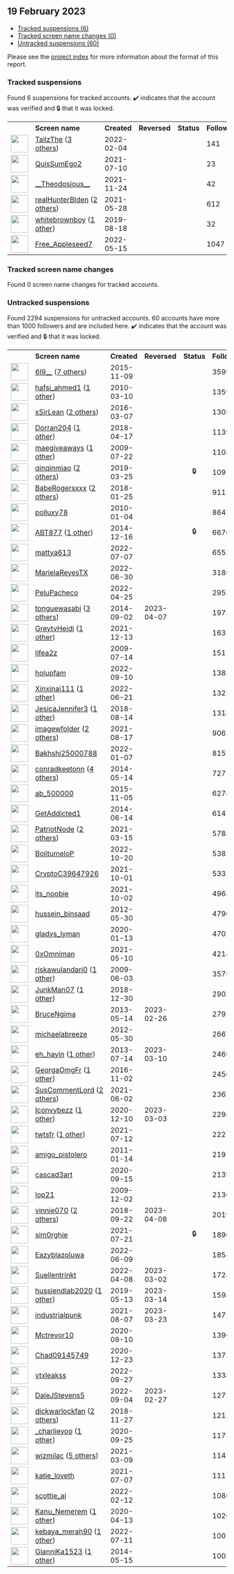 ## 19 February 2023

* [Tracked suspensions (6)](#tracked-suspensions)
* [Tracked screen name changes (0)](#tracked-screen-name-changes)
* [Untracked suspensions (60)](#untracked-suspensions)

Please see the [project index](https://github.com/travisbrown/twitter-watch) for more information about the format of this report.

### Tracked suspensions

Found 6 suspensions for tracked accounts.
  ✔️ indicates that the account was verified and 🔒 that it was locked.

<table>
    <tr>
        <th></th>
        <th align="left">Screen name</th>
        <th align="left">Created</th>
        <th align="left">Reversed</th>
        <th align="left">Status</th>
        <th align="left">Followers</th>
        <th align="left">Ranking</th></tr>
    </tr>
        <tr>
            <td><a href="https://twitter.com/intent/user?user_id=1489388872924602368">
                <img src="https://pbs.twimg.com/profile_images/1598720970067427329/D2lcLCpQ_normal.jpg" width="40px" height="40px" align="center"/></a>
            </td>
            <td>
                <a href="https://twitter.com/TailzThe">TailzThe</a>&nbsp;(<a href="https://api.memory.lol/v1/tw/id/1489388872924602368">3 others</a>)&nbsp;</td>
            <td>2022-02-04</td>
            <td></td>
            <td align="center"></td>
            <td>141</td>
            <td>1842</td>
        </tr>
        <tr>
            <td><a href="https://twitter.com/intent/user?user_id=1413983116696375296">
                <img src="https://pbs.twimg.com/profile_images/1584705823221088256/tlC9uSIr_normal.jpg" width="40px" height="40px" align="center"/></a>
            </td>
            <td>
                <a href="https://twitter.com/QuisSumEgo2">QuisSumEgo2</a></td>
            <td>2021-07-10</td>
            <td></td>
            <td align="center"></td>
            <td>23</td>
            <td>12048</td>
        </tr>
        <tr>
            <td><a href="https://twitter.com/intent/user?user_id=1463651547406114823">
                <img src="https://pbs.twimg.com/profile_images/1561551590934417409/pk03gn7-_normal.jpg" width="40px" height="40px" align="center"/></a>
            </td>
            <td>
                <a href="https://twitter.com/__Theodosious__">__Theodosious__</a></td>
            <td>2021-11-24</td>
            <td></td>
            <td align="center"></td>
            <td>42</td>
            <td>13156</td>
        </tr>
        <tr>
            <td><a href="https://twitter.com/intent/user?user_id=1398405663672442889">
                <img src="https://pbs.twimg.com/profile_images/1598685879211638785/nsz5iC70_normal.jpg" width="40px" height="40px" align="center"/></a>
            </td>
            <td>
                <a href="https://twitter.com/realHunterBlden">realHunterBlden</a>&nbsp;(<a href="https://api.memory.lol/v1/tw/id/1398405663672442889">2 others</a>)&nbsp;</td>
            <td>2021-05-28</td>
            <td></td>
            <td align="center"></td>
            <td>612</td>
            <td>87190</td>
        </tr>
        <tr>
            <td><a href="https://twitter.com/intent/user?user_id=1163105198862032896">
                <img src="https://pbs.twimg.com/profile_images/1552051673014493184/GVxRDlxB_normal.jpg" width="40px" height="40px" align="center"/></a>
            </td>
            <td>
                <a href="https://twitter.com/whitebrownboy">whitebrownboy</a>&nbsp;(<a href="https://api.memory.lol/v1/tw/id/1163105198862032896">1 other</a>)&nbsp;</td>
            <td>2019-08-18</td>
            <td></td>
            <td align="center"></td>
            <td>32</td>
            <td>94241</td>
        </tr>
        <tr>
            <td><a href="https://twitter.com/intent/user?user_id=1525861646194905090">
                <img src="https://pbs.twimg.com/profile_images/1535213404805292032/o52xFI8S_normal.jpg" width="40px" height="40px" align="center"/></a>
            </td>
            <td>
                <a href="https://twitter.com/Free_Appleseed7">Free_Appleseed7</a></td>
            <td>2022-05-15</td>
            <td></td>
            <td align="center"></td>
            <td>1047</td>
            <td>95499</td>
        </tr></table>

### Tracked screen name changes

Found 0 screen name changes for tracked accounts.

### Untracked suspensions

Found 2294 suspensions for untracked accounts.
60 accounts have more than 1000 followers and are included here.
  ✔️ indicates that the account was verified and 🔒 that it was locked.

<table>
    <tr>
        <th></th>
        <th align="left">Screen name</th>
        <th align="left">Created</th>
        <th align="left">Reversed</th>
        <th align="left">Status</th>
        <th align="left">Followers</th>
    </tr>
        <tr>
            <td><a href="https://twitter.com/intent/user?user_id=4149150267">
                <img src="https://pbs.twimg.com/profile_images/1452734014662586370/zjn99dWG_normal.jpg" width="40px" height="40px" align="center"/></a>
            </td>
            <td>
                <a href="https://twitter.com/6l9__">6l9__</a>&nbsp;(<a href="https://api.memory.lol/v1/tw/id/4149150267">7 others</a>)&nbsp;</td>
            <td>2015-11-09</td>
            <td></td>
            <td align="center"></td>
            <td>359972</td>
        </tr>
        <tr>
            <td><a href="https://twitter.com/intent/user?user_id=121788498">
                <img src="https://pbs.twimg.com/profile_images/1359371119027978240/4mMRO2RX_normal.jpg" width="40px" height="40px" align="center"/></a>
            </td>
            <td>
                <a href="https://twitter.com/hafsi_ahmed1">hafsi_ahmed1</a>&nbsp;(<a href="https://api.memory.lol/v1/tw/id/121788498">1 other</a>)&nbsp;</td>
            <td>2010-03-10</td>
            <td></td>
            <td align="center"></td>
            <td>135998</td>
        </tr>
        <tr>
            <td><a href="https://twitter.com/intent/user?user_id=706899433099689984">
                <img src="https://pbs.twimg.com/profile_images/1598175373530914816/XsX92pin_normal.jpg" width="40px" height="40px" align="center"/></a>
            </td>
            <td>
                <a href="https://twitter.com/xSirLean">xSirLean</a>&nbsp;(<a href="https://api.memory.lol/v1/tw/id/706899433099689984">2 others</a>)&nbsp;</td>
            <td>2016-03-07</td>
            <td></td>
            <td align="center"></td>
            <td>130929</td>
        </tr>
        <tr>
            <td><a href="https://twitter.com/intent/user?user_id=986190076794343424">
                <img src="https://pbs.twimg.com/profile_images/1508492724760039424/OPflCj73_normal.jpg" width="40px" height="40px" align="center"/></a>
            </td>
            <td>
                <a href="https://twitter.com/Dorran204">Dorran204</a>&nbsp;(<a href="https://api.memory.lol/v1/tw/id/986190076794343424">1 other</a>)&nbsp;</td>
            <td>2018-04-17</td>
            <td></td>
            <td align="center"></td>
            <td>113983</td>
        </tr>
        <tr>
            <td><a href="https://twitter.com/intent/user?user_id=59103386">
                <img src="https://pbs.twimg.com/profile_images/1512720049840476167/kTTTNNxI_normal.jpg" width="40px" height="40px" align="center"/></a>
            </td>
            <td>
                <a href="https://twitter.com/maegiveaways">maegiveaways</a>&nbsp;(<a href="https://api.memory.lol/v1/tw/id/59103386">1 other</a>)&nbsp;</td>
            <td>2009-07-22</td>
            <td></td>
            <td align="center"></td>
            <td>110895</td>
        </tr>
        <tr>
            <td><a href="https://twitter.com/intent/user?user_id=1110326271374848001">
                <img src="https://pbs.twimg.com/profile_images/1491144617588588545/qFArO6Pq_normal.jpg" width="40px" height="40px" align="center"/></a>
            </td>
            <td>
                <a href="https://twitter.com/qinqinmiao">qinqinmiao</a>&nbsp;(<a href="https://api.memory.lol/v1/tw/id/1110326271374848001">2 others</a>)&nbsp;</td>
            <td>2019-03-25</td>
            <td></td>
            <td align="center">🔒</td>
            <td>109702</td>
        </tr>
        <tr>
            <td><a href="https://twitter.com/intent/user?user_id=956664783692058624">
                <img src="https://pbs.twimg.com/profile_images/1590871068901707776/-wQY1jcY_normal.jpg" width="40px" height="40px" align="center"/></a>
            </td>
            <td>
                <a href="https://twitter.com/BabeRogersxxx">BabeRogersxxx</a>&nbsp;(<a href="https://api.memory.lol/v1/tw/id/956664783692058624">2 others</a>)&nbsp;</td>
            <td>2018-01-25</td>
            <td></td>
            <td align="center"></td>
            <td>91121</td>
        </tr>
        <tr>
            <td><a href="https://twitter.com/intent/user?user_id=101711457">
                <img src="https://pbs.twimg.com/profile_images/1520943481606209536/ib2VX2Wu_normal.png" width="40px" height="40px" align="center"/></a>
            </td>
            <td>
                <a href="https://twitter.com/polluxy78">polluxy78</a></td>
            <td>2010-01-04</td>
            <td></td>
            <td align="center"></td>
            <td>86479</td>
        </tr>
        <tr>
            <td><a href="https://twitter.com/intent/user?user_id=2932616178">
                <img src="https://pbs.twimg.com/profile_images/1515160194975776774/E6Zru10P_normal.jpg" width="40px" height="40px" align="center"/></a>
            </td>
            <td>
                <a href="https://twitter.com/ABT877">ABT877</a>&nbsp;(<a href="https://api.memory.lol/v1/tw/id/2932616178">1 other</a>)&nbsp;</td>
            <td>2014-12-16</td>
            <td></td>
            <td align="center">🔒</td>
            <td>66704</td>
        </tr>
        <tr>
            <td><a href="https://twitter.com/intent/user?user_id=1545140886174339072">
                <img src="https://pbs.twimg.com/profile_images/1545142353228595200/c8uZ2kdF_normal.jpg" width="40px" height="40px" align="center"/></a>
            </td>
            <td>
                <a href="https://twitter.com/mattya613">mattya613</a></td>
            <td>2022-07-07</td>
            <td></td>
            <td align="center"></td>
            <td>65533</td>
        </tr>
        <tr>
            <td><a href="https://twitter.com/intent/user?user_id=1542344352499892224">
                <img src="https://pbs.twimg.com/profile_images/1542450631092436992/WVkviX8J_normal.jpg" width="40px" height="40px" align="center"/></a>
            </td>
            <td>
                <a href="https://twitter.com/MarielaReyesTX">MarielaReyesTX</a></td>
            <td>2022-06-30</td>
            <td></td>
            <td align="center"></td>
            <td>31867</td>
        </tr>
        <tr>
            <td><a href="https://twitter.com/intent/user?user_id=1518595822031622146">
                <img src="https://pbs.twimg.com/profile_images/1540679198640984064/LSst8wkm_normal.jpg" width="40px" height="40px" align="center"/></a>
            </td>
            <td>
                <a href="https://twitter.com/PeluPacheco">PeluPacheco</a></td>
            <td>2022-04-25</td>
            <td></td>
            <td align="center"></td>
            <td>29539</td>
        </tr>
        <tr>
            <td><a href="https://twitter.com/intent/user?user_id=2785822645">
                <img src="https://pbs.twimg.com/profile_images/1477586787761782788/TvfVzSqo_normal.jpg" width="40px" height="40px" align="center"/></a>
            </td>
            <td>
                <a href="https://twitter.com/tonguewasabi">tonguewasabi</a>&nbsp;(<a href="https://api.memory.lol/v1/tw/id/2785822645">3 others</a>)&nbsp;</td>
            <td>2014-09-02</td>
            <td>2023-04-07</td>
            <td align="center"></td>
            <td>19729</td>
        </tr>
        <tr>
            <td><a href="https://twitter.com/intent/user?user_id=1470415984578072579">
                <img src="https://pbs.twimg.com/profile_images/1544449269251411968/NcivYZP-_normal.jpg" width="40px" height="40px" align="center"/></a>
            </td>
            <td>
                <a href="https://twitter.com/GreytvHeidi">GreytvHeidi</a>&nbsp;(<a href="https://api.memory.lol/v1/tw/id/1470415984578072579">1 other</a>)&nbsp;</td>
            <td>2021-12-13</td>
            <td></td>
            <td align="center"></td>
            <td>16328</td>
        </tr>
        <tr>
            <td><a href="https://twitter.com/intent/user?user_id=56758410">
                <img src="https://pbs.twimg.com/profile_images/650680092427964416/8qdWQyVf_normal.jpg" width="40px" height="40px" align="center"/></a>
            </td>
            <td>
                <a href="https://twitter.com/lifea2z">lifea2z</a></td>
            <td>2009-07-14</td>
            <td></td>
            <td align="center"></td>
            <td>15134</td>
        </tr>
        <tr>
            <td><a href="https://twitter.com/intent/user?user_id=1568642714660646913">
                <img src="https://pbs.twimg.com/profile_images/1569784260235591683/rloSNlUf_normal.jpg" width="40px" height="40px" align="center"/></a>
            </td>
            <td>
                <a href="https://twitter.com/holupfam">holupfam</a></td>
            <td>2022-09-10</td>
            <td></td>
            <td align="center"></td>
            <td>13835</td>
        </tr>
        <tr>
            <td><a href="https://twitter.com/intent/user?user_id=1539145602071674888">
                <img src="https://pbs.twimg.com/profile_images/1596490732734251008/ucPlktWn_normal.jpg" width="40px" height="40px" align="center"/></a>
            </td>
            <td>
                <a href="https://twitter.com/Xinxinai111">Xinxinai111</a>&nbsp;(<a href="https://api.memory.lol/v1/tw/id/1539145602071674888">1 other</a>)&nbsp;</td>
            <td>2022-06-21</td>
            <td></td>
            <td align="center"></td>
            <td>13233</td>
        </tr>
        <tr>
            <td><a href="https://twitter.com/intent/user?user_id=1029262516327669761">
                <img src="https://pbs.twimg.com/profile_images/1428225922591690753/lhkjBII-_normal.jpg" width="40px" height="40px" align="center"/></a>
            </td>
            <td>
                <a href="https://twitter.com/JesicaJennifer3">JesicaJennifer3</a>&nbsp;(<a href="https://api.memory.lol/v1/tw/id/1029262516327669761">1 other</a>)&nbsp;</td>
            <td>2018-08-14</td>
            <td></td>
            <td align="center"></td>
            <td>13185</td>
        </tr>
        <tr>
            <td><a href="https://twitter.com/intent/user?user_id=1427768020290711552">
                <img src="https://pbs.twimg.com/profile_images/1427770838477062144/oT2V4Rlz_normal.jpg" width="40px" height="40px" align="center"/></a>
            </td>
            <td>
                <a href="https://twitter.com/imagewfolder">imagewfolder</a>&nbsp;(<a href="https://api.memory.lol/v1/tw/id/1427768020290711552">2 others</a>)&nbsp;</td>
            <td>2021-08-17</td>
            <td></td>
            <td align="center"></td>
            <td>9062</td>
        </tr>
        <tr>
            <td><a href="https://twitter.com/intent/user?user_id=1479562416765739011">
                <img src="https://pbs.twimg.com/profile_images/1539612676237791238/jCn-J8pQ_normal.jpg" width="40px" height="40px" align="center"/></a>
            </td>
            <td>
                <a href="https://twitter.com/Bakhshi25000788">Bakhshi25000788</a></td>
            <td>2022-01-07</td>
            <td></td>
            <td align="center"></td>
            <td>8152</td>
        </tr>
        <tr>
            <td><a href="https://twitter.com/intent/user?user_id=2493719334">
                <img src="https://pbs.twimg.com/profile_images/908468202430242816/FO5-99cL_normal.jpg" width="40px" height="40px" align="center"/></a>
            </td>
            <td>
                <a href="https://twitter.com/conradkeetonn">conradkeetonn</a>&nbsp;(<a href="https://api.memory.lol/v1/tw/id/2493719334">4 others</a>)&nbsp;</td>
            <td>2014-05-14</td>
            <td></td>
            <td align="center"></td>
            <td>7277</td>
        </tr>
        <tr>
            <td><a href="https://twitter.com/intent/user?user_id=4119679942">
                <img src="https://pbs.twimg.com/profile_images/662264296399859712/WIvdgAjS_normal.jpg" width="40px" height="40px" align="center"/></a>
            </td>
            <td>
                <a href="https://twitter.com/ab_500000">ab_500000</a></td>
            <td>2015-11-05</td>
            <td></td>
            <td align="center"></td>
            <td>6278</td>
        </tr>
        <tr>
            <td><a href="https://twitter.com/intent/user?user_id=2566770290">
                <img src="https://pbs.twimg.com/profile_images/968101890696384512/fxQnitSG_normal.jpg" width="40px" height="40px" align="center"/></a>
            </td>
            <td>
                <a href="https://twitter.com/GetAddicted1">GetAddicted1</a></td>
            <td>2014-06-14</td>
            <td></td>
            <td align="center"></td>
            <td>6147</td>
        </tr>
        <tr>
            <td><a href="https://twitter.com/intent/user?user_id=1371407852435169284">
                <img src="https://pbs.twimg.com/profile_images/1519329141082161152/7aHckdiW_normal.jpg" width="40px" height="40px" align="center"/></a>
            </td>
            <td>
                <a href="https://twitter.com/PatriotNode">PatriotNode</a>&nbsp;(<a href="https://api.memory.lol/v1/tw/id/1371407852435169284">2 others</a>)&nbsp;</td>
            <td>2021-03-15</td>
            <td></td>
            <td align="center"></td>
            <td>5788</td>
        </tr>
        <tr>
            <td><a href="https://twitter.com/intent/user?user_id=1582918390297276417">
                <img src="https://pbs.twimg.com/profile_images/1582919120474996737/GwSr2-0p_normal.jpg" width="40px" height="40px" align="center"/></a>
            </td>
            <td>
                <a href="https://twitter.com/BoiitumeloP">BoiitumeloP</a></td>
            <td>2022-10-20</td>
            <td></td>
            <td align="center"></td>
            <td>5381</td>
        </tr>
        <tr>
            <td><a href="https://twitter.com/intent/user?user_id=1443900920710893576">
                <img src="https://pbs.twimg.com/profile_images/1443957167074074625/3wkzlUjP_normal.jpg" width="40px" height="40px" align="center"/></a>
            </td>
            <td>
                <a href="https://twitter.com/CryptoC39647926">CryptoC39647926</a></td>
            <td>2021-10-01</td>
            <td></td>
            <td align="center"></td>
            <td>5332</td>
        </tr>
        <tr>
            <td><a href="https://twitter.com/intent/user?user_id=1444260670682193926">
                <img src="https://pbs.twimg.com/profile_images/1444260874743521284/TF30CHkv_normal.jpg" width="40px" height="40px" align="center"/></a>
            </td>
            <td>
                <a href="https://twitter.com/its_noobie">its_noobie</a></td>
            <td>2021-10-02</td>
            <td></td>
            <td align="center"></td>
            <td>4964</td>
        </tr>
        <tr>
            <td><a href="https://twitter.com/intent/user?user_id=595006035">
                <img src="https://pbs.twimg.com/profile_images/1525950598503452674/dQdaNslV_normal.jpg" width="40px" height="40px" align="center"/></a>
            </td>
            <td>
                <a href="https://twitter.com/hussein_binsaad">hussein_binsaad</a></td>
            <td>2012-05-30</td>
            <td></td>
            <td align="center"></td>
            <td>4790</td>
        </tr>
        <tr>
            <td><a href="https://twitter.com/intent/user?user_id=1216818374153469954">
                <img src="https://pbs.twimg.com/profile_images/1216819065509044224/2QMFT2FW_normal.jpg" width="40px" height="40px" align="center"/></a>
            </td>
            <td>
                <a href="https://twitter.com/gladys_lyman">gladys_lyman</a></td>
            <td>2020-01-13</td>
            <td></td>
            <td align="center"></td>
            <td>4702</td>
        </tr>
        <tr>
            <td><a href="https://twitter.com/intent/user?user_id=1391878914553876486">
                <img src="https://pbs.twimg.com/profile_images/1591943106957656064/PLTRL5Vn_normal.jpg" width="40px" height="40px" align="center"/></a>
            </td>
            <td>
                <a href="https://twitter.com/0xOmniman">0xOmniman</a></td>
            <td>2021-05-10</td>
            <td></td>
            <td align="center"></td>
            <td>4214</td>
        </tr>
        <tr>
            <td><a href="https://twitter.com/intent/user?user_id=44456385">
                <img src="https://pbs.twimg.com/profile_images/1579069531745529856/3HyM_MvS_normal.jpg" width="40px" height="40px" align="center"/></a>
            </td>
            <td>
                <a href="https://twitter.com/riskawulandari0">riskawulandari0</a>&nbsp;(<a href="https://api.memory.lol/v1/tw/id/44456385">1 other</a>)&nbsp;</td>
            <td>2009-06-03</td>
            <td></td>
            <td align="center"></td>
            <td>3579</td>
        </tr>
        <tr>
            <td><a href="https://twitter.com/intent/user?user_id=1079377845363855360">
                <img src="https://pbs.twimg.com/profile_images/1156355849486512128/KHjWoyxw_normal.jpg" width="40px" height="40px" align="center"/></a>
            </td>
            <td>
                <a href="https://twitter.com/JunkMan07">JunkMan07</a>&nbsp;(<a href="https://api.memory.lol/v1/tw/id/1079377845363855360">1 other</a>)&nbsp;</td>
            <td>2018-12-30</td>
            <td></td>
            <td align="center"></td>
            <td>2902</td>
        </tr>
        <tr>
            <td><a href="https://twitter.com/intent/user?user_id=1426676322">
                <img src="https://pbs.twimg.com/profile_images/1476172875166007297/HVvGCpQL_normal.jpg" width="40px" height="40px" align="center"/></a>
            </td>
            <td>
                <a href="https://twitter.com/BruceNgima">BruceNgima</a></td>
            <td>2013-05-14</td>
            <td>2023-02-26</td>
            <td align="center"></td>
            <td>2795</td>
        </tr>
        <tr>
            <td><a href="https://twitter.com/intent/user?user_id=595005324">
                <img src="https://pbs.twimg.com/profile_images/666195882933624832/W_8nUZBY_normal.jpg" width="40px" height="40px" align="center"/></a>
            </td>
            <td>
                <a href="https://twitter.com/michaelabreeze">michaelabreeze</a></td>
            <td>2012-05-30</td>
            <td></td>
            <td align="center"></td>
            <td>2667</td>
        </tr>
        <tr>
            <td><a href="https://twitter.com/intent/user?user_id=1593007544">
                <img src="https://pbs.twimg.com/profile_images/1525226193821356033/SiaO5PDo_normal.jpg" width="40px" height="40px" align="center"/></a>
            </td>
            <td>
                <a href="https://twitter.com/eh_hayin">eh_hayin</a>&nbsp;(<a href="https://api.memory.lol/v1/tw/id/1593007544">1 other</a>)&nbsp;</td>
            <td>2013-07-14</td>
            <td>2023-03-10</td>
            <td align="center"></td>
            <td>2466</td>
        </tr>
        <tr>
            <td><a href="https://twitter.com/intent/user?user_id=793694993324056576">
                <img src="https://pbs.twimg.com/profile_images/1589943761076981762/qERsDUAc_normal.jpg" width="40px" height="40px" align="center"/></a>
            </td>
            <td>
                <a href="https://twitter.com/GeorgaOmgFr">GeorgaOmgFr</a>&nbsp;(<a href="https://api.memory.lol/v1/tw/id/793694993324056576">1 other</a>)&nbsp;</td>
            <td>2016-11-02</td>
            <td></td>
            <td align="center"></td>
            <td>2456</td>
        </tr>
        <tr>
            <td><a href="https://twitter.com/intent/user?user_id=1399951367607889921">
                <img src="https://pbs.twimg.com/profile_images/1408887859889717250/Z8QDztdc_normal.jpg" width="40px" height="40px" align="center"/></a>
            </td>
            <td>
                <a href="https://twitter.com/SusCommentLord">SusCommentLord</a>&nbsp;(<a href="https://api.memory.lol/v1/tw/id/1399951367607889921">2 others</a>)&nbsp;</td>
            <td>2021-06-02</td>
            <td></td>
            <td align="center"></td>
            <td>2362</td>
        </tr>
        <tr>
            <td><a href="https://twitter.com/intent/user?user_id=1337164112007147526">
                <img src="https://pbs.twimg.com/profile_images/1598240805289922560/xT-XJrjo_normal.jpg" width="40px" height="40px" align="center"/></a>
            </td>
            <td>
                <a href="https://twitter.com/Iconvybezz">Iconvybezz</a>&nbsp;(<a href="https://api.memory.lol/v1/tw/id/1337164112007147526">1 other</a>)&nbsp;</td>
            <td>2020-12-10</td>
            <td>2023-03-03</td>
            <td align="center"></td>
            <td>2294</td>
        </tr>
        <tr>
            <td><a href="https://twitter.com/intent/user?user_id=1414381145748353026">
                <img src="https://pbs.twimg.com/profile_images/1555404619706146816/4B4PxVjr_normal.jpg" width="40px" height="40px" align="center"/></a>
            </td>
            <td>
                <a href="https://twitter.com/twtsfr">twtsfr</a>&nbsp;(<a href="https://api.memory.lol/v1/tw/id/1414381145748353026">1 other</a>)&nbsp;</td>
            <td>2021-07-12</td>
            <td></td>
            <td align="center"></td>
            <td>2227</td>
        </tr>
        <tr>
            <td><a href="https://twitter.com/intent/user?user_id=238093583">
                <img src="https://pbs.twimg.com/profile_images/1500461964165890055/gzFAkOe3_normal.jpg" width="40px" height="40px" align="center"/></a>
            </td>
            <td>
                <a href="https://twitter.com/amigo_pistolero">amigo_pistolero</a></td>
            <td>2011-01-14</td>
            <td></td>
            <td align="center"></td>
            <td>2192</td>
        </tr>
        <tr>
            <td><a href="https://twitter.com/intent/user?user_id=1305732416938672129">
                <img src="https://pbs.twimg.com/profile_images/1598739242787737600/5I2LDC9l_normal.jpg" width="40px" height="40px" align="center"/></a>
            </td>
            <td>
                <a href="https://twitter.com/cascad3art">cascad3art</a></td>
            <td>2020-09-15</td>
            <td></td>
            <td align="center"></td>
            <td>2139</td>
        </tr>
        <tr>
            <td><a href="https://twitter.com/intent/user?user_id=93997219">
                <img src="https://pbs.twimg.com/profile_images/1598392589379547137/AXHn7cYm_normal.jpg" width="40px" height="40px" align="center"/></a>
            </td>
            <td>
                <a href="https://twitter.com/lop21">lop21</a></td>
            <td>2009-12-02</td>
            <td></td>
            <td align="center"></td>
            <td>2136</td>
        </tr>
        <tr>
            <td><a href="https://twitter.com/intent/user?user_id=1043442920664137728">
                <img src="https://pbs.twimg.com/profile_images/1557517497624104962/Sgd3TboX_normal.jpg" width="40px" height="40px" align="center"/></a>
            </td>
            <td>
                <a href="https://twitter.com/vinnie070">vinnie070</a>&nbsp;(<a href="https://api.memory.lol/v1/tw/id/1043442920664137728">2 others</a>)&nbsp;</td>
            <td>2018-09-22</td>
            <td>2023-04-08</td>
            <td align="center"></td>
            <td>2019</td>
        </tr>
        <tr>
            <td><a href="https://twitter.com/intent/user?user_id=1417807925985349637">
                <img src="https://pbs.twimg.com/profile_images/1596974602697248770/P__u9xjH_normal.jpg" width="40px" height="40px" align="center"/></a>
            </td>
            <td>
                <a href="https://twitter.com/sim0rghie">sim0rghie</a></td>
            <td>2021-07-21</td>
            <td></td>
            <td align="center">🔒</td>
            <td>1890</td>
        </tr>
        <tr>
            <td><a href="https://twitter.com/intent/user?user_id=1534843049230098432">
                <img src="https://pbs.twimg.com/profile_images/1587196895172124677/X59vzJoK_normal.jpg" width="40px" height="40px" align="center"/></a>
            </td>
            <td>
                <a href="https://twitter.com/Eazyblazoluwa">Eazyblazoluwa</a></td>
            <td>2022-06-09</td>
            <td></td>
            <td align="center"></td>
            <td>1854</td>
        </tr>
        <tr>
            <td><a href="https://twitter.com/intent/user?user_id=1512460674957520901">
                <img src="https://pbs.twimg.com/profile_images/1565711289778831362/Axgoj7aT_normal.jpg" width="40px" height="40px" align="center"/></a>
            </td>
            <td>
                <a href="https://twitter.com/Suellentrinkt">Suellentrinkt</a></td>
            <td>2022-04-08</td>
            <td>2023-03-02</td>
            <td align="center"></td>
            <td>1728</td>
        </tr>
        <tr>
            <td><a href="https://twitter.com/intent/user?user_id=1127964509979717632">
                <img src="https://pbs.twimg.com/profile_images/1230883984772562945/7-lhj6ko_normal.jpg" width="40px" height="40px" align="center"/></a>
            </td>
            <td>
                <a href="https://twitter.com/hussiendiab2020">hussiendiab2020</a>&nbsp;(<a href="https://api.memory.lol/v1/tw/id/1127964509979717632">1 other</a>)&nbsp;</td>
            <td>2019-05-13</td>
            <td>2023-03-14</td>
            <td align="center"></td>
            <td>1598</td>
        </tr>
        <tr>
            <td><a href="https://twitter.com/intent/user?user_id=1423808590251429893">
                <img src="https://pbs.twimg.com/profile_images/1583394154184413184/wtyNEiqc_normal.jpg" width="40px" height="40px" align="center"/></a>
            </td>
            <td>
                <a href="https://twitter.com/industrialpunk">industrialpunk</a></td>
            <td>2021-08-07</td>
            <td>2023-03-23</td>
            <td align="center"></td>
            <td>1472</td>
        </tr>
        <tr>
            <td><a href="https://twitter.com/intent/user?user_id=1303914006403522561">
                <img src="https://pbs.twimg.com/profile_images/1590739231785496576/lqjZRiz0_normal.jpg" width="40px" height="40px" align="center"/></a>
            </td>
            <td>
                <a href="https://twitter.com/Mctrevor10">Mctrevor10</a></td>
            <td>2020-09-10</td>
            <td></td>
            <td align="center"></td>
            <td>1396</td>
        </tr>
        <tr>
            <td><a href="https://twitter.com/intent/user?user_id=1341779478494597122">
                <img src="https://pbs.twimg.com/profile_images/1342558974684459008/Q3gpY00T_normal.jpg" width="40px" height="40px" align="center"/></a>
            </td>
            <td>
                <a href="https://twitter.com/Chad09145749">Chad09145749</a></td>
            <td>2020-12-23</td>
            <td></td>
            <td align="center"></td>
            <td>1372</td>
        </tr>
        <tr>
            <td><a href="https://twitter.com/intent/user?user_id=1574705854074470400">
                <img src="https://pbs.twimg.com/profile_images/1574705943723524096/DIdeQ9VW_normal.jpg" width="40px" height="40px" align="center"/></a>
            </td>
            <td>
                <a href="https://twitter.com/vtxleakss">vtxleakss</a></td>
            <td>2022-09-27</td>
            <td></td>
            <td align="center"></td>
            <td>1338</td>
        </tr>
        <tr>
            <td><a href="https://twitter.com/intent/user?user_id=1566502501033328640">
                <img src="https://pbs.twimg.com/profile_images/1574127914932633608/4ULpOLdY_normal.jpg" width="40px" height="40px" align="center"/></a>
            </td>
            <td>
                <a href="https://twitter.com/DaleJStevens5">DaleJStevens5</a></td>
            <td>2022-09-04</td>
            <td>2023-02-27</td>
            <td align="center"></td>
            <td>1272</td>
        </tr>
        <tr>
            <td><a href="https://twitter.com/intent/user?user_id=1067370663139205120">
                <img src="https://pbs.twimg.com/profile_images/1364543789713420288/WTdo_Th1_normal.png" width="40px" height="40px" align="center"/></a>
            </td>
            <td>
                <a href="https://twitter.com/dickwarlockfan">dickwarlockfan</a>&nbsp;(<a href="https://api.memory.lol/v1/tw/id/1067370663139205120">2 others</a>)&nbsp;</td>
            <td>2018-11-27</td>
            <td></td>
            <td align="center"></td>
            <td>1213</td>
        </tr>
        <tr>
            <td><a href="https://twitter.com/intent/user?user_id=1309490076624224257">
                <img src="https://pbs.twimg.com/profile_images/1577012279861813250/9zTYhI9V_normal.jpg" width="40px" height="40px" align="center"/></a>
            </td>
            <td>
                <a href="https://twitter.com/_charlieyoo">_charlieyoo</a>&nbsp;(<a href="https://api.memory.lol/v1/tw/id/1309490076624224257">1 other</a>)&nbsp;</td>
            <td>2020-09-25</td>
            <td></td>
            <td align="center"></td>
            <td>1175</td>
        </tr>
        <tr>
            <td><a href="https://twitter.com/intent/user?user_id=1369335242646032388">
                <img src="https://pbs.twimg.com/profile_images/1594670777223516160/To--JuJa_normal.jpg" width="40px" height="40px" align="center"/></a>
            </td>
            <td>
                <a href="https://twitter.com/wizmilac">wizmilac</a>&nbsp;(<a href="https://api.memory.lol/v1/tw/id/1369335242646032388">5 others</a>)&nbsp;</td>
            <td>2021-03-09</td>
            <td></td>
            <td align="center"></td>
            <td>1141</td>
        </tr>
        <tr>
            <td><a href="https://twitter.com/intent/user?user_id=1412912357278318593">
                <img src="https://pbs.twimg.com/profile_images/1559228371208323073/_4jsoe3Q_normal.jpg" width="40px" height="40px" align="center"/></a>
            </td>
            <td>
                <a href="https://twitter.com/katie_loveth">katie_loveth</a></td>
            <td>2021-07-07</td>
            <td></td>
            <td align="center"></td>
            <td>1117</td>
        </tr>
        <tr>
            <td><a href="https://twitter.com/intent/user?user_id=1492320110941409283">
                <img src="https://pbs.twimg.com/profile_images/1512233782933295106/bwiYfl6n_normal.jpg" width="40px" height="40px" align="center"/></a>
            </td>
            <td>
                <a href="https://twitter.com/scottie_ai">scottie_ai</a></td>
            <td>2022-02-12</td>
            <td></td>
            <td align="center"></td>
            <td>1086</td>
        </tr>
        <tr>
            <td><a href="https://twitter.com/intent/user?user_id=1249682988323012608">
                <img src="https://pbs.twimg.com/profile_images/1536161807403995136/HKAk1amu_normal.jpg" width="40px" height="40px" align="center"/></a>
            </td>
            <td>
                <a href="https://twitter.com/Kanu_Nemerem">Kanu_Nemerem</a>&nbsp;(<a href="https://api.memory.lol/v1/tw/id/1249682988323012608">1 other</a>)&nbsp;</td>
            <td>2020-04-13</td>
            <td></td>
            <td align="center"></td>
            <td>1026</td>
        </tr>
        <tr>
            <td><a href="https://twitter.com/intent/user?user_id=1546347066812956673">
                <img src="https://pbs.twimg.com/profile_images/1595605502985400320/Q4tNqL_J_normal.jpg" width="40px" height="40px" align="center"/></a>
            </td>
            <td>
                <a href="https://twitter.com/kebaya_merah90">kebaya_merah90</a>&nbsp;(<a href="https://api.memory.lol/v1/tw/id/1546347066812956673">1 other</a>)&nbsp;</td>
            <td>2022-07-11</td>
            <td></td>
            <td align="center"></td>
            <td>1005</td>
        </tr>
        <tr>
            <td><a href="https://twitter.com/intent/user?user_id=2496028128">
                <img src="https://pbs.twimg.com/profile_images/1561727217792536576/gbBPLPa5_normal.jpg" width="40px" height="40px" align="center"/></a>
            </td>
            <td>
                <a href="https://twitter.com/GianniKa1523">GianniKa1523</a>&nbsp;(<a href="https://api.memory.lol/v1/tw/id/2496028128">1 other</a>)&nbsp;</td>
            <td>2014-05-15</td>
            <td></td>
            <td align="center"></td>
            <td>1002</td>
        </tr></table>
